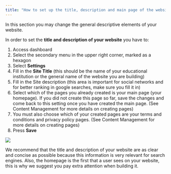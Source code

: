 ```yaml
---
title: "How to set up the title, description and main page of the website?"
---
```


In this section you may change the general descriptive elements of your
website.

In order to set the **title and description of your website** you have
to:

1)  Access dashboard
2)  Select the secondary menu in the upper right corner, marked as a hexagon
3)  Select **Settings**
4)  Fill in the **Site Title** (this should be the name of your
    educational institution or the general name of the website you are building)
5)  Fill in the Site description (this area is important for social
    networks and for better ranking in google searches, make sure you
    fill it in)
6)  Select which of the pages you already created is your main page
    (your homepage). If you did not create this page so far, save the
    changes and come back to this setting once you have created the
    main page. (See Content Management for more details on creating
    pages)
7)  You must also choose which of your created pages are your terms and
    conditions and privacy policy pages. (See Content Management for
    more details on creating pages)
8)  Press **Save**

<a href="/build/help/016.png">
    <img src="/build/help/016.png" />
</a>

We recommend that the title and description of your website are as clear
and concise as possible because this information is very relevant for
search engines. Also, the homepage is the first that a user sees on your
website, this is why we suggest you pay extra attention when building it.
